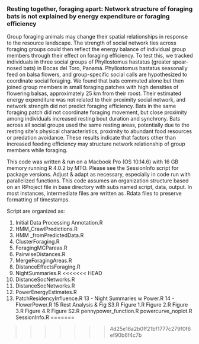### Resting together, foraging apart: Network structure of foraging bats is not explained by energy expenditure or foraging efficiency


Group foraging animals may change their spatial relationships in response to the resource landscape. The strength of social network ties across foraging groups could then reflect the energy balance of individual group members through their effect on foraging efficiency. To test this, we tracked individuals in three social groups of Phyllostomus hastatus (greater spear-nosed bats) in Bocas del Toro, Panamá. Phyllostomus hastatus seasonally feed on balsa flowers, and group-specific social calls are hypothesized to coordinate social foraging. We found that bats commuted alone but then joined group members in small foraging patches with high densities of flowering balsas, approximately 25 km from their roost. Their estimated energy expenditure was not related to their proximity social network, and network strength did not predict foraging efficiency. Bats in the same foraging patch did not coordinate foraging movement, but close proximity among individuals increased resting bout duration and synchrony. Bats across all social groups used the same resting areas, potentially due to the resting site's physical characteristics, proximity to abundant food resources or predation avoidance. These results indicate that factors other than increased feeding efficiency may structure network relationship of group members while foraging. 


This code was written & run on a Macbook Pro (OS 10.14.6) with 16 GB memory running R 4.0.2 by MTO. Please see the SessionInfo script for package versions. Adjust & adapt as necessary, especially in code run with parallelized functions. This code assumes an organization structure based on an RProject file in base directory with subs named script, data, output. In most instances, intermediate files are written as .Rdata files to preserve formatting of timestamps.

Script are organized as:
1. Initial Data Processing Annotation.R
2. HMM_CrawlPredictions.R
3. HMM _fromPredictedData.R
4. ClusterForaging.R
5. ForagingMCPareas.R
6. PairwiseDistances.R
7. MergeForagingAreas.R
8. DistanceEffectsForaging.R
9. NightSummaries.R
<<<<<<< HEAD
10. DistanceSocNetworks.R
11. DistanceSocNetworks.R
11. PowerEnergyEstimates.R
12. PatchResidencyInfluence.R
13 - Night Summaries w Power.R
14 - FlowerPower.R
15 Rest Analysis & Fig S3.R
Figure 1.R
Figure 2.R
Figure 3.R
Figure 4.R
Figure S2.R
pennypower_function.R
powercurve_noplot.R
SessionInfo.R
=======
>>>>>>> 4d25e16a2b0ff21bf1777c279f0f6ef90b6f4c7b
